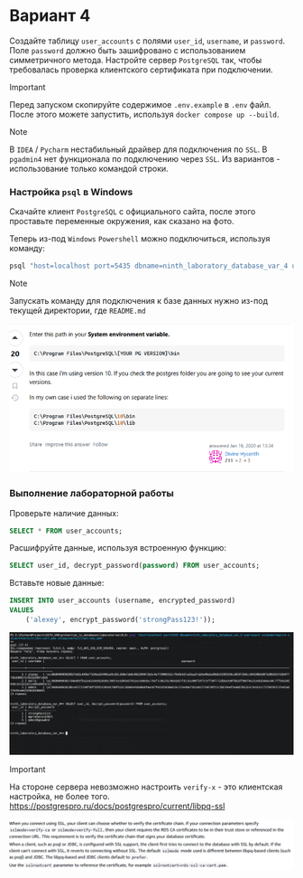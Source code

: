 # Вариант 4

Создайте таблицу `user_accounts` с полями `user_id`, `username`, и `password`. Поле `password` должно быть зашифровано с
использованием симметричного метода. Настройте сервер `PostgreSQL` так, чтобы требовалась проверка клиентского
сертификата при подключении.

> [!IMPORTANT]
> Перед запуском скопируйте содержимое `.env.example` в `.env` файл. 
> После этого можете запустить, используя `docker compose up --build`.

> [!NOTE]
> В `IDEA` / `Pycharm` нестабильный драйвер для подключения по `SSL`. 
> В `pgadmin4` нет функционала по подключению через `SSL`.
> Из вариантов - использование только командой строки. 

### Настройка `psql` в Windows

Скачайте клиент `PostgreSQL` с официального сайта, после этого проставьте переменные окружения, как сказано на фото.

Теперь из-под `Windows` `Powershell` можно подключиться, используя команду: 

```bash
psql "host=localhost port=5435 dbname=ninth_laboratory_database_var_4 user=user2 sslmode=require sslcert=certs/client-cert.pem sslkey=certs/client-key.pem"
```

> [!NOTE]
> Запускать команду для подключения к базе данных нужно из-под текущей директории, где `README.md`

![img.png](images/1.png)

### Выполнение лабораторной работы

Проверьте наличие данных:

```sql
SELECT * FROM user_accounts;
```

Расшифруйте данные, используя встроенную функцию: 

```sql
SELECT user_id, decrypt_password(password) FROM user_accounts;
```

Вставьте новые данные:

```sql
INSERT INTO user_accounts (username, encrypted_password)
VALUES
    ('alexey', encrypt_password('strongPass123!'));
```

![img.png](images/2.png)

> [!IMPORTANT]
> На стороне сервера невозможно настроить `verify-x` - это клиентская настройка, не более того. 
> https://postgrespro.ru/docs/postgrespro/current/libpq-ssl

![img.png](images/3.png)


